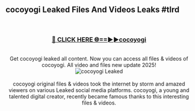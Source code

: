 ## cocoyogi Leaked Files And Videos Leaks #tlrd
<br>
<div align="center">
<h3><a href="https://watchclip.my.id/cocoyogi" rel="nofollow">🔴 CLICK HERE 🌐==►►cocoyogi</a></h3>
<br>
Get cocoyogi leaked all content. Now you can access all files & videos of cocoyogi. All video and files new update 2025!
<br>
<a href="https://watchclip.my.id/cocoyogi" rel="nofollow" data-target="animated-image.originalLink"><img src="https://i.ibb.co.com/WyWwxjT/player-gif2.gif" alt="cocoyogi Leaked" style="max-width: 100%; display: inline-block;" data-target="animated-image.originalImage"></a>
<br><br>
cocoyogi original files & videos took the internet by storm and amazed viewers on various Leaked social media platforms. cocoyogi, a young and talented digital creator, recently became famous thanks to this interesting files & videos.
</div>
<br>